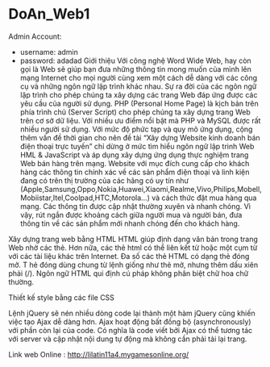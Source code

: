 # DoAn_Web1

Admin Account: 
+ username: admin
+ password: adadad
Giới thiệu
Với công nghệ Word Wide Web, hay còn gọi là Web sẽ giúp bạn đưa những thông tin mong muốn 
của mình lên mạng Internet cho mọi người cùng xem một cách dễ dàng với các công cụ và những ngôn ngữ lập trình khác nhau.
Sự ra đời của các ngôn ngữ lập trình cho phép chúng ta xây dựng các trang Web đáp ứng được các yêu cầu của người sử dụng.
PHP (Personal Home Page) là kịch bản trên phía trình chủ (Server Script) cho phép chúng ta xây dựng trang Web trên cơ sở dữ liệu. 
Với nhiều ưu điểm nổi bật mà PHP và MySQL được rất nhiều người sử dụng.
Với mức độ phức tạp và quy mô ứng dụng, cộng thêm vấn đề thời gian cho nên đề tài “Xây dựng Website kinh doanh bán điện thoại trực tuyến”
chỉ dừng ở mức tìm hiểu ngôn ngữ lập trình Web HML & JavaScript và áp dụng xây dựng ứng dụng thực nghiệm trang Web bán hàng trên mạng.
Website với mục đích cung cấp cho khách hàng các thông tin chính xác về các sản phẩm điện thoại và linh kiện đang có trên thị trường của 
các hãng có uy tín như (Apple,Samsung,Oppo,Nokia,Huawei,Xiaomi,Realme,Vivo,Philips,Mobell,Mobiistar,Itel,Coolpad,HTC,Motorola…) 
và cách thức đặt mua hàng qua mạng. 
Các thông tin được cập nhật thường xuyên và nhanh chóng.
Vì vậy, rút ngắn được khoảng cách giữa người mua và người bán, đưa thông tin về các sản phẩm mới nhanh chóng đến cho khách hàng.

Xây dựng trang web bằng HTML 
HTML giúp định dạng văn bản trong trang Web nhờ các thẻ. 
Hơn nữa, các thẻ html có thể liên kết từ hoặc một cụm từ với các tài liệu khác 
trên Internet. Đa số các thẻ HTML có dạng thẻ đóng mở. T
hẻ đóng dùng chung từ lệnh giống như thẻ mở, nhưng thêm dấu xiên phải (/).
Ngôn ngữ HTML qui định cú pháp không phân biệt chữ hoa chữ thường.

Thiết kế style bằng các file CSS 

Lệnh jQuery sẽ nén nhiều dòng code lại thành một hàm
jQuery cũng khiến việc tạo Ajax dễ dàng hơn.
Ajax hoạt động bất đồng bộ (asynchronously) với phần còn lại của code. 
Có nghĩa là code viết bởi Ajax có thể tương tác với server 
và cập nhật nội dung tự động mà không cần phải tải lại trang.

Link web Online : http://lilatin11a4.mygamesonline.org/
